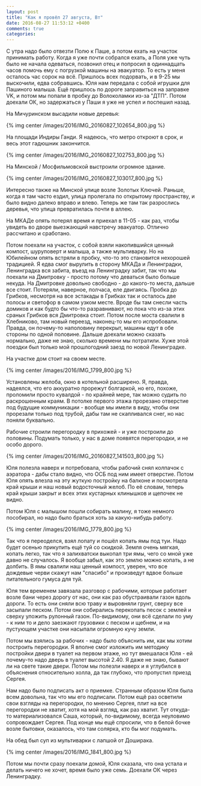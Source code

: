 ```yaml
---
layout: post
title: "Как я провёл 27 августа, Вт"
date: 2016-08-27 11:53:12 +0400
comments: true
categories: 
---
```

С утра надо было отвезти Полю к Паше, а потом ехать на участок принимать работу. Когда я уже почти собрался ехать, а Поля уже чуть было не начала одеваться, позвонил отец и попросил в одиннадцать часов помочь ему с погрузкой машины на эвакуатор. То есть у меня осталось час сорок на всё. Пришлось всех подорвать, и в 9-25 мы выскочили, едва собравшись. Юля нам передала с собой игрушки для Пашиного малыша. Ещё пришлось по дороге заправиться на заправке VK, и потом мы попали в пробку до Волоколамки из-за "ДТП". Потом доехали ОК, но задержаться у Паши я уже не успел и поспешил назад.

На Мичуринском высадили новые деревья:

{% img center /images/2016/IMG_20160827_102654_800.jpg %}

На площади Индиры Ганди. Я надеюсь, что метро откроют в срок, и весь этот гадюшник закончится.

{% img center /images/2016/IMG_20160827_102753_800.jpg %}

На Минской / Мосфильмовской выстроили огромное здание.

{% img center /images/2016/IMG_20160827_103017_800.jpg %}

Интересно также на Минской улице возле Золотых Ключей. Раньше, когда я там часто ездил, улица пролегала по открытому пространству, и было видно далеко вправо и влево. Теперь же там так разрослись деревья, что улица превратилась почти в аллею.

На МКАДе опять потерял время и приехал в 11-05 - как раз, чтобы увидеть во дворе выезжающий навстречу эвакуатор. Отлично рассчитано и сработано.

Потом поехали на участок, с собой взяли накопившийся ценный компост, шуруповерт и малыша, а также мультиварку. Но на Юбилейном опять встряли в пробку, что-то это становится нехорошей традицией. Я едва смог вырулить в сторону МКАДа и Ленинградки, Ленинградка вся забита, въезд на Ленинградку забит, так что мы поехали на Дмитровку - просто потому что деваться было больше некуда. На Дмитровке довольно свободно - до какого-то места, дальше все стоит. Потеряли, наверное, полчаса, еле двигаясь. Пробка до Грибков, несмотря на все эстакады в Грибках так и осталось две полосы и светофор в самом узком месте. Вроде бы там снесли часть домиков и как будто бы что-то разравнивают, но пока что из-за этих сраных Грибков вся Дмитровка стоит. Потом после моста свалили в Хлебниково, там новый переезд, наконец-то мы его испробовали. Правда, он почему-то наполовину перекрыт, машины едут в обе стороны по одной половине. Дальше доехали можно сказать нормально, даже не знаю, сколько времени мы потратили. Хуже этой поездки был только мой прошлогодний заезд по новой Ленинградке. 

На участке дом стоит на своем месте.

{% img center /images/2016/IMG_1799_800.jpg %}

Установлены желоба, окно в котельной расширено. Я, правда, надеялся, что его аккуратно прорежут болгаркой, но его, похоже, проломили просто кувалдой - по крайней мере, так можно судить по раскрошенным краям. В потолке первого этажа прорезано отверстие под будущие коммуникации - вообще мы имели в виду, чтобы они прорезали только под трубой, дабы там не скапливался снег, но нас поняли буквально.

Рабочие строили перегородку в прихожей - и уже построили до половины. Подумать только, у нас в доме появятся перегородки, и не особо дорого.

{% img center /images/2016/IMG_20160827_141503_800.jpg %}

Юля полезла наверх и потребовала, чтобы рабочий снял колпачок с аэратора - дабы стало видно, что ОСБ под ним имеет отверстие. Потом Юля опять влезла на эту жуткую постройку на балконе и посмотрела край крыши и наш новый водосточный желоб. По её словам, теперь край крыши закрыт и всех этих кустарных клинышков и щепочек не видно. 

Потом Юля с малышом пошли собирать малину, я тоже немного пособирал, но надо было браться хоть за какую-нибудь работу. 

{% img center /images/2016/IMG_1779_800.jpg %}

Так что я переоделся, взял лопату и пошёл копать ямы под туи. Надо будет осенью прикупить ещё туй со скидкой. Земля очень мягкая, копать легко, так что я залихватски выкопал три ямы, чего со мной уже давно не случалось. Я вообще забыл, как это землю можно копать, а не долбить. В ямы свалили наш ценный компост, уверен, что все дождевые черви скажут нам "спасибо" и произведут вдвое больше питательного гумуса для туй.

Юля тем временем завязала разговор с рабочими, которые работает возле бани через дорогу от нас, они как раз обустраивали газон вдоль дороги. То есть они сняли всю траву и выровняли грунт, сверху все засыпали песком. Потом они собирались перекопать песок с землей и сверху уложить рулонный газон. По-видимому, они всё сделали по уму - к ним то и дело заезжают грузовики с песком и щебнем, и на пустующем участке они насыпали огромную кучу земли.

Потом мы взялись за рабочих - надо было объяснить им, как мы хотим построить перегородки. Я вполне смог изложить им методику постройки двери в туалет на первом этаже, но тут вмешалася Юля - ей почему-то надо дверь в туалет высотой 2.40. Я даже не знаю, бывают ли на свете такие двери. Потом мы полезли наверх и я углубился в объяснения относительно холла, да так глубоко, что пропустил приезд Сергея. 

Нам надо было подписать акт о приемке. Странным образом Юля была всем довольна, так что мы его подписали. Потом ещё раз осветили свои взгляды на перегородки, по мнению Сергея, плит на все перегородки не хватит, хотя на мой взгляд, как раз хватит. Тут откуда-то материализовался Саша, который, по-видимому, всегда неуловимо сопровождает Сергея. Под конце мы ещё спросили, что в белой бочке возле бытовки, оказалось, что там солярка, кто бы мог подумать.

На обед был суп из мультиварки с лапшой от Доширака.

{% img center /images/2016/IMG_1841_800.jpg %}

Потом мы почти сразу поехали домой, Юля сказала, что она устала и делать ничего не хочет, время было уже семь. Доехали ОК через Ленинградку.